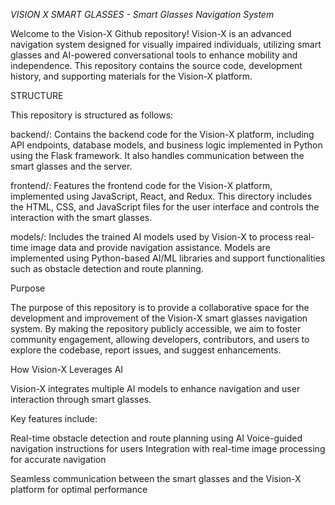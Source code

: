 *VISION X SMART GLASSES - Smart Glasses Navigation System*

Welcome to the Vision-X Github repository! Vision-X is an advanced navigation system designed for visually impaired individuals, utilizing smart glasses and AI-powered conversational tools to enhance mobility and independence. This repository contains the source code, development history, and supporting materials for the Vision-X platform.

STRUCTURE

This repository is structured as follows:

backend/: Contains the backend code for the Vision-X platform, including API endpoints, database models, and business logic implemented in Python using the Flask framework. It also handles communication between the smart glasses and the server.

frontend/: Features the frontend code for the Vision-X platform, implemented using JavaScript, React, and Redux. This directory includes the HTML, CSS, and JavaScript files for the user interface and controls the interaction with the smart glasses.

models/: Includes the trained AI models used by Vision-X to process real-time image data and provide navigation assistance. Models are implemented using Python-based AI/ML libraries and support functionalities such as obstacle detection and route planning.

Purpose

The purpose of this repository is to provide a collaborative space for the development and improvement of the Vision-X smart glasses navigation system. By making the repository publicly accessible, we aim to foster community engagement, allowing developers, contributors, and users to explore the codebase, report issues, and suggest enhancements.

How Vision-X Leverages AI

Vision-X integrates multiple AI models to enhance navigation and user interaction through smart glasses.

Key features include:

Real-time obstacle detection and route planning using AI
Voice-guided navigation instructions for users
Integration with real-time image processing for accurate navigation

Seamless communication between the smart glasses and the Vision-X platform for optimal performance
